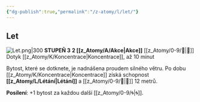 ```yaml
---
{"dg-publish":true,"permalink":"/z-atomy/l/let/"}
---
```


## Let
![Let.png|300](/img/user/z_img/Let.png)
**STUPEŇ 3**
**2 [[z_Atomy/A/Akce\|Akce]]**
[[z_Atomy/0-9/🫱\|🫱]] Dotyk
[[z_Atomy/K/Koncentrace\|Koncentrace]], až 10 minut

Bytost, které se dotknete, je nadnášena proudem silného větru. Po dobu [[z_Atomy/K/Koncentrace\|Koncentrace]] získá schopnost **[[z_Atomy/L/Létání\|Létání]]** a [[z_Atomy/0-9/🏃\|🏃]] 12 metrů.

**Posílení**: +1 bytost za každou další [[z_Atomy/0-9/🌀\|🌀]].